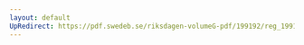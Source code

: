 ```yaml
---
layout: default
UpRedirect: https://pdf.swedeb.se/riksdagen-volumeG-pdf/199192/reg_199192/reg_199192_0550.pdf
---
```

